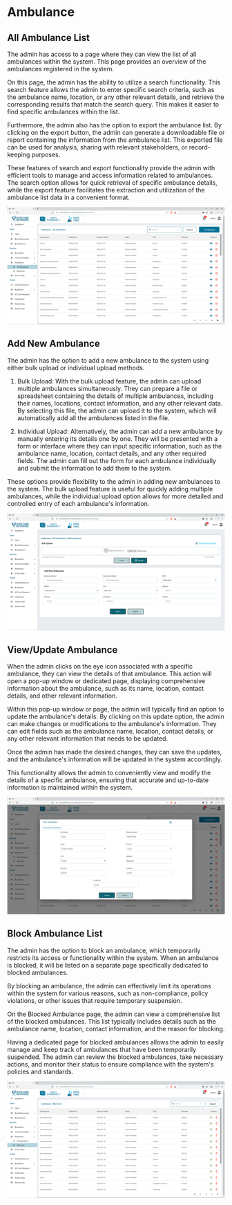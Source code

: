 # Ambulance

## All Ambulance List

The admin has access to a page where they can view the list of all ambulances within the system. This page provides an overview of the ambulances registered in the system.

On this page, the admin has the ability to utilize a search functionality. This search feature allows the admin to enter specific search criteria, such as the ambulance name, location, or any other relevant details, and retrieve the corresponding results that match the search query. This makes it easier to find specific ambulances within the list.

Furthermore, the admin also has the option to export the ambulance list. By clicking on the export button, the admin can generate a downloadable file or report containing the information from the ambulance list. This exported file can be used for analysis, sharing with relevant stakeholders, or record-keeping purposes.

These features of search and export functionality provide the admin with efficient tools to manage and access information related to ambulances. The search option allows for quick retrieval of specific ambulance details, while the export feature facilitates the extraction and utilization of the ambulance list data in a convenient format.

![Logo](./images/admin/services/amb-all.png)

## Add New Ambulance

The admin has the option to add a new ambulance to the system using either bulk upload or individual upload methods.

1. Bulk Upload: With the bulk upload feature, the admin can upload multiple ambulances simultaneously. They can prepare a file or spreadsheet containing the details of multiple ambulances, including their names, locations, contact information, and any other relevant data. By selecting this file, the admin can upload it to the system, which will automatically add all the ambulances listed in the file.

2. Individual Upload: Alternatively, the admin can add a new ambulance by manually entering its details one by one. They will be presented with a form or interface where they can input specific information, such as the ambulance name, location, contact details, and any other required fields. The admin can fill out the form for each ambulance individually and submit the information to add them to the system.

These options provide flexibility to the admin in adding new ambulances to the system. The bulk upload feature is useful for quickly adding multiple ambulances, while the individual upload option allows for more detailed and controlled entry of each ambulance's information.

![Logo](./images/admin/services/amb-add.png)

## View/Update Ambulance

When the admin clicks on the eye icon associated with a specific ambulance, they can view the details of that ambulance. This action will open a pop-up window or dedicated page, displaying comprehensive information about the ambulance, such as its name, location, contact details, and other relevant information.

Within this pop-up window or page, the admin will typically find an option to update the ambulance's details. By clicking on this update option, the admin can make changes or modifications to the ambulance's information. They can edit fields such as the ambulance name, location, contact details, or any other relevant information that needs to be updated.

Once the admin has made the desired changes, they can save the updates, and the ambulance's information will be updated in the system accordingly.

This functionality allows the admin to conveniently view and modify the details of a specific ambulance, ensuring that accurate and up-to-date information is maintained within the system.

![Logo](./images/admin/services/amb-up.png)

## Block Ambulance List

The admin has the option to block an ambulance, which temporarily restricts its access or functionality within the system. When an ambulance is blocked, it will be listed on a separate page specifically dedicated to blocked ambulances.

By blocking an ambulance, the admin can effectively limit its operations within the system for various reasons, such as non-compliance, policy violations, or other issues that require temporary suspension.

On the Blocked Ambulance page, the admin can view a comprehensive list of the blocked ambulances. This list typically includes details such as the ambulance name, location, contact information, and the reason for blocking.

Having a dedicated page for blocked ambulances allows the admin to easily manage and keep track of ambulances that have been temporarily suspended. The admin can review the blocked ambulances, take necessary actions, and monitor their status to ensure compliance with the system's policies and standards.

![Logo](./images/admin/services/amb-block.png)
